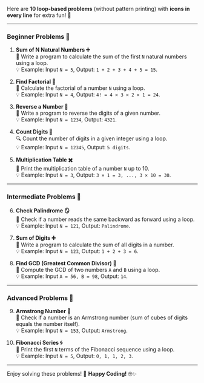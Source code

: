 Here are **10 loop-based problems** (without pattern printing) with **icons in every line** for extra fun! 🎉

---

### Beginner Problems 🌱

1. **Sum of N Natural Numbers ➕**  
   🔄 Write a program to calculate the sum of the first `N` natural numbers using a loop.  
   💡 Example: Input `N = 5`, Output: `1 + 2 + 3 + 4 + 5 = 15`.

2. **Find Factorial 🧮**  
   🔄 Calculate the factorial of a number `N` using a loop.  
   💡 Example: Input `N = 4`, Output: `4! = 4 × 3 × 2 × 1 = 24`.

3. **Reverse a Number 🔄**  
   🔢 Write a program to reverse the digits of a given number.  
   💡 Example: Input `N = 1234`, Output: `4321`.

4. **Count Digits 🔢**  
   🔍 Count the number of digits in a given integer using a loop.  
   💡 Example: Input `N = 12345`, Output: `5 digits`.

5. **Multiplication Table ✖️**  
   🔄 Print the multiplication table of a number `N` up to 10.  
   💡 Example: Input `N = 3`, Output: `3 × 1 = 3, ..., 3 × 10 = 30`.

---

### Intermediate Problems 🚀

6. **Check Palindrome 🪞**  
   🔄 Check if a number reads the same backward as forward using a loop.  
   💡 Example: Input `N = 121`, Output: `Palindrome`.

7. **Sum of Digits ➕**  
   🔢 Write a program to calculate the sum of all digits in a number.  
   💡 Example: Input `N = 123`, Output: `1 + 2 + 3 = 6`.

8. **Find GCD (Greatest Common Divisor) 🔗**  
   🔄 Compute the GCD of two numbers `A` and `B` using a loop.  
   💡 Example: Input `A = 56, B = 98`, Output: `14`.

---

### Advanced Problems 🌟

9. **Armstrong Number 💪**  
   🔄 Check if a number is an Armstrong number (sum of cubes of digits equals the number itself).  
   💡 Example: Input `N = 153`, Output: `Armstrong`.

10. **Fibonacci Series 🌀**  
    🔄 Print the first `N` terms of the Fibonacci sequence using a loop.  
    💡 Example: Input `N = 5`, Output: `0, 1, 1, 2, 3`.

---

Enjoy solving these problems! 🎯 **Happy Coding!** 🤓✨